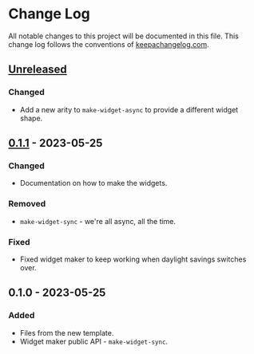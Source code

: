 # Change Log
All notable changes to this project will be documented in this file. This change log follows the conventions of [keepachangelog.com](http://keepachangelog.com/).

## [Unreleased]
### Changed
- Add a new arity to `make-widget-async` to provide a different widget shape.

## [0.1.1] - 2023-05-25
### Changed
- Documentation on how to make the widgets.

### Removed
- `make-widget-sync` - we're all async, all the time.

### Fixed
- Fixed widget maker to keep working when daylight savings switches over.

## 0.1.0 - 2023-05-25
### Added
- Files from the new template.
- Widget maker public API - `make-widget-sync`.

[Unreleased]: https://sourcehost.site/your-name/building-nu-datomic/compare/0.1.1...HEAD
[0.1.1]: https://sourcehost.site/your-name/building-nu-datomic/compare/0.1.0...0.1.1
